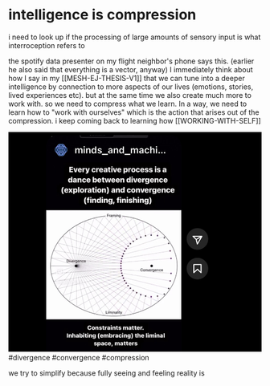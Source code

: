 # intelligence is compression

i need to look up if the processing of large amounts of sensory input is what interroception refers to 

the spotify data presenter on my flight neighbor's phone says this. (earlier he also said that everything is a vector, anyway) I immediately think about how I say in my [[MESH-EJ-THESIS-V1]] that we can tune into a deeper intelligence by connection to more aspects of our lives (emotions, stories, lived experiences etc). but at the same time we also create much more to work with. so we need to compress what we learn. In a way, we need to learn how to "work with ourselves" which is the action that arises out of the compression. i keep coming back to learning how [[WORKING-WITH-SELF]]

![](media/DD255F75-BCED-437A-ACC3-B650E2710B2A_1_105_c.jpeg)
#divergence #convergence #compression

we try to simplify because fully seeing and feeling reality is 
